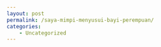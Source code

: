 ```yaml
---
layout: post
permalink: /saya-mimpi-menyusui-bayi-perempuan/
categories:
    - Uncategorized
---
```


